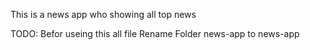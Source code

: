 This is a news app
who showing all top news 

TODO: Befor useing this all file 
                                    Rename Folder news-app to news-app